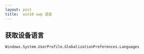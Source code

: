 ```yaml
---
layout: post
title:  win10 uwp 语音 
---
```



## 获取设备语言

```
Windows.System.UserProfile.GlobalizationPreferences.Languages
```
